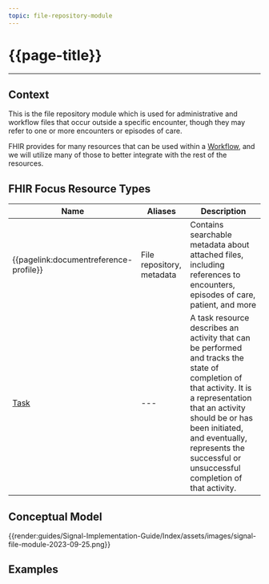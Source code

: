 ```yaml
---
topic: file-repository-module
---
```


# {{page-title}}

---

## Context
This is the file repository module which is used for administrative and workflow files that occur outside a specific encounter, though they may refer to one or more encounters or episodes of care.

FHIR provides for many resources that can be used within a [Workflow](http://hl7.org/fhir/workflow.html), and we will utilize many of those to better integrate with the rest of the resources.

## FHIR Focus Resource Types

| Name                      | Aliases                                   | Description |
| --- | --- | --- |
| {{pagelink:documentreference-profile}} | File repository, metadata        | Contains searchable metadata about attached files, including references to encounters, episodes of care, patient, and more |
| [Task](http://hl7.org/fhir/R4/task.html) | --- | A task resource describes an activity that can be performed and tracks the state of completion of that activity. It is a representation that an activity should be or has been initiated, and eventually, represents the successful or unsuccessful completion of that activity. |


## Conceptual Model

{{render:guides/Signal-Implementation-Guide/Index/assets/images/signal-file-module-2023-09-25.png}}

## Examples


